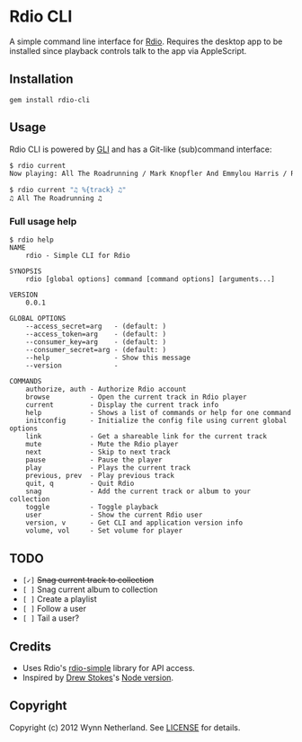 # Rdio CLI

A simple command line interface for [Rdio][]. Requires the desktop app to be
installed since playback controls talk to the app via AppleScript.

## Installation

```
gem install rdio-cli
```

## Usage

Rdio CLI is powered by [GLI][] and has a Git-like (sub)command interface:

```bash
$ rdio current
Now playing: All The Roadrunning / Mark Knopfler And Emmylou Harris / Real Live Roadrunning
```

```bash
$ rdio current "♫ %{track} ♫"
♫ All The Roadrunning ♫
```

### Full usage help

```
$ rdio help
NAME
    rdio - Simple CLI for Rdio

SYNOPSIS
    rdio [global options] command [command options] [arguments...]

VERSION
    0.0.1

GLOBAL OPTIONS
    --access_secret=arg   - (default: )
    --access_token=arg    - (default: )
    --consumer_key=arg    - (default: )
    --consumer_secret=arg - (default: )
    --help                - Show this message
    --version             -

COMMANDS
    authorize, auth - Authorize Rdio account
    browse          - Open the current track in Rdio player
    current         - Display the current track info
    help            - Shows a list of commands or help for one command
    initconfig      - Initialize the config file using current global options
    link            - Get a shareable link for the current track
    mute            - Mute the Rdio player
    next            - Skip to next track
    pause           - Pause the player
    play            - Plays the current track
    previous, prev  - Play previous track
    quit, q         - Quit Rdio
    snag            - Add the current track or album to your collection
    toggle          - Toggle playback
    user            - Show the current Rdio user
    version, v      - Get CLI and application version info
    volume, vol     - Set volume for player
```

## TODO
* `[✓]` <del>Snag current track to collection</del>
* `[ ]` Snag current album to collection
* `[ ]` Create a playlist
* `[ ]` Follow a user
* `[ ]` Tail a user?

## Credits

* Uses Rdio's [rdio-simple][] library for API access.
* Inspired by [Drew Stokes][]'s [Node version][node-rdio].

## Copyright
Copyright (c) 2012 Wynn Netherland. See [LICENSE][] for details.

[rdio]: http://rdio.com
[LICENSE]: https://github.com/pengwynn/rdio-cli/blob/master/LICENSE.md
[rdio-simple]: https://github.com/rdio/rdio-simple
[Drew Stokes]: https://github.com/dstokes
[node-rdio]: https://github.com/dstokes/rdio-cli
[GLI]: https://github.com/davetron5000/gli
